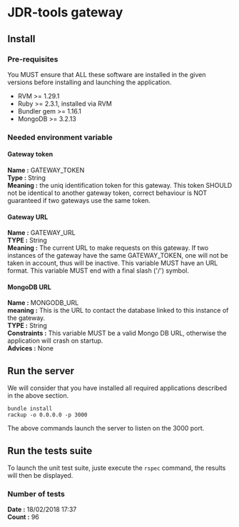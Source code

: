 # JDR-tools gateway

## Install

### Pre-requisites

You MUST ensure that ALL these software are installed in the given versions before installing and launching the application.

- RVM >= 1.29.1
- Ruby >= 2.3.1, installed via RVM
- Bundler gem >= 1.16.1
- MongoDB >= 3.2.13

### Needed environment variable


#### Gateway token

__Name :__ GATEWAY_TOKEN  
__Type :__ String  
__Meaning :__ the uniq identification token for this gateway. This token SHOULD not be identical to another gateway token, correct behaviour is NOT guaranteed if two gateways use the same token.

#### Gateway URL

__Name :__ GATEWAY_URL  
__TYPE :__ String  
__Meaning :__ The current URL to make requests on this gateway. If two instances of the gateway have the same GATEWAY_TOKEN, one will not be taken in account, thus will be inactive. This variable MUST have an URL format. This variable MUST end with a final slash ('/') symbol.

#### MongoDB URL

__Name :__ MONGODB_URL  
__meaning :__ This is the URL to contact the database linked to this instance of the gateway.  
__TYPE :__ String  
__Constraints :__ This variable MUST be a valid Mongo DB URL, otherwise the application will crash on startup.  
__Advices :__ None

## Run the server

We will consider that you have installed all required applications described in the above section.

```shell
bundle install
rackup -o 0.0.0.0 -p 3000
```

The above commands launch the server to listen on the 3000 port.

## Run the tests suite

To launch the unit test suite, juste execute the `rspec` command, the results will then be displayed.

### Number of tests

__Date :__ 18/02/2018 17:37  
__Count :__ 96
